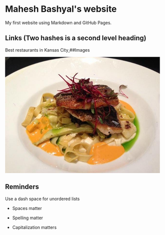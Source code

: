 # Mahesh Bashyal's website 

My first website using Markdown and GitHub Pages.

## Links (Two hashes is a second level heading)

Best restaurants in Kansas City[
](https://www.tripadvisor.com/Restaurants-g44535-Kansas_City_Missouri.html)
##Images


![cafe-Trio image](https://github.com/Mahesh1416/cintel-01-pages/blob/main/cafe-trio.jpg)


## Reminders

Use a dash space for unordered lists

- Spaces matter

- Spelling matter

- Capitalization matters

